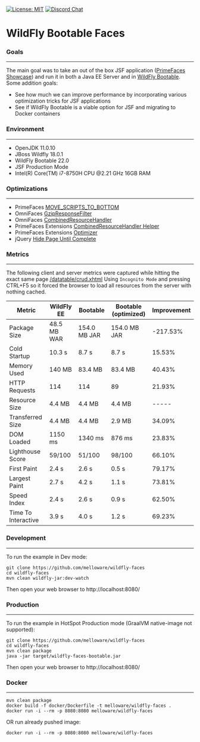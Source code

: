 [![License: MIT](https://img.shields.io/badge/License-MIT-yellow.svg)](https://opensource.org/licenses/MIT)
[![Discord Chat](https://img.shields.io/discord/591914197219016707.svg?color=7289da&label=chat&logo=discord&style=flat-square)](https://discord.gg/gzKFYnpmCY)

WildFly Bootable Faces
==========================

### Goals
***
The main goal was to take an out of the box JSF application ([PrimeFaces Showcase](https://github.com/primefaces/primefaces-showcase)) 
and run it in both a Java EE Server and in [WildFly Bootable](https://docs.wildfly.org/bootablejar/). 
Some addition goals:
- See how much we can improve performance by incorporating various optimization tricks for JSF applications
- See if WildFly Bootable is a viable option for JSF and migrating to Docker containers

### Environment
***
- OpenJDK 11.0.10
- JBoss Wildfly 18.0.1
- WildFly Bootable 22.0
- JSF Production Mode
- Intel(R) Core(TM) i7-8750H CPU @2.21 GHz 16GB RAM

### Optimizations
***
- PrimeFaces [MOVE_SCRIPTS_TO_BOTTOM](https://primefaces.github.io/primefaces/10_0_0/#/gettingstarted/configuration?id=configuration)
- OmniFaces [GzipResponseFilter](https://showcase.omnifaces.org/filters/GzipResponseFilter)
- OmniFaces [CombinedResourceHandler](https://showcase.omnifaces.org/resourcehandlers/CombinedResourceHandler)
- PrimeFaces Extensions [CombinedResourceHandler Helper](https://github.com/primefaces-extensions/primefaces-extensions/issues/293) 
- PrimeFaces Extensions [Optimizer](https://github.com/primefaces-extensions/resources-optimizer-maven-plugin)
- jQuery [Hide Page Until Complete](https://stackoverflow.com/questions/9550760/hide-page-until-everything-is-loaded-advanced/28129691#28129691)

### Metrics
***
The following client and server metrics were captured while hitting the exact same page [/datatable/crud.xhtml](https://www.primefaces.org/showcase/ui/data/datatable/crud.xhtml)
Using `Incognito Mode` and pressing CTRL+F5 so it forced the browser to load all resources from the server with nothing cached.

Metric                |  WildFly EE | Bootable       | Bootable (optimized) | Improvement |
----------------------| ----------  | ---------------| --------------------|-------------|
Package Size          | 48.5 MB WAR | 154.0 MB JAR   | 154.0 MB JAR        | -217.53%    |
Cold Startup          | 10.3 s      | 8.7 s          | 8.7 s               | 15.53%      |
Memory Used           | 140 MB      | 83.4 MB        | 83.4 MB             | 40.43%      |
HTTP Requests         | 114         | 114            | 89                  | 21.93%      |
Resource Size         | 4.4 MB      | 4.4 MB         | 4.4 MB              | -----       |
Transferred Size      | 4.4 MB      | 4.4 MB         | 2.9 MB              | 34.09%      |
DOM Loaded            | 1150 ms     | 1340 ms        | 876 ms              | 23.83%      |
Lighthouse Score      | 59/100      | 51/100         | 98/100              | 66.10%      |
First Paint           | 2.4 s       | 2.6 s          | 0.5 s               | 79.17%      |
Largest Paint         | 2.7 s       | 4.2 s          | 1.1 s               | 73.81%      |
Speed Index           | 2.4 s       | 2.6 s          | 0.9 s               | 62.50%      |
Time To Interactive   | 3.9 s       | 4.0 s          | 1.2 s               | 69.23%      |


### Development

***
To run the example in Dev mode:

```
git clone https://github.com/melloware/wildfly-faces
cd wildfly-faces
mvn clean wildfly-jar:dev-watch
```

Then open your web browser to http://localhost:8080/

### Production

***
To run the example in HotSpot Production mode (GraalVM native-image not supported):

```
git clone https://github.com/melloware/wildfly-faces
cd wildfly-faces
mvn clean package
java -jar target/wildfly-faces-bootable.jar
```

Then open your web browser to http://localhost:8080/


### Docker

***
```
mvn clean package
docker build -f docker/Dockerfile -t melloware/wildfly-faces . 
docker run -i --rm -p 8080:8080 melloware/wildfly-faces
```

OR run already pushed image:
```
docker run -i --rm -p 8080:8080 melloware/wildfly-faces